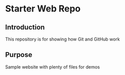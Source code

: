 # Starter Web Repo

## Introduction

This repository is for showing how Git and GitHub work

## Purpose

Sample website with plenty of files for demos

